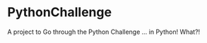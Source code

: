 PythonChallenge
===============

A project to Go through the Python Challenge ... in Python! What?!
